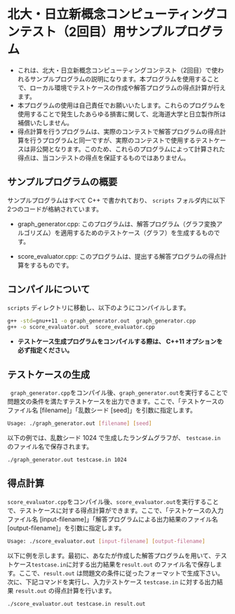 # 北大・日立新概念コンピューティングコンテスト（2回目）用サンプルプログラム

* これは、北大・日立新概念コンピューティングコンテスト（2回目）で使われるサンプルプログラムの説明になります。本プログラムを使用することで、ローカル環境でテストケースの作成や解答プログラムの得点計算が行えます。
* 本プログラムの使用は自己責任でお願いいたします。これらのプログラムを使用することで発生したあらゆる損害に関して、北海道大学と日立製作所は補償いたしません。
* 得点計算を行うプログラムは、実際のコンテストで解答プログラムの得点計算を行うプログラムと同一ですが、実際のコンテストで使用するテストケースは非公開となります。このため、これらのプログラムによって計算された得点は、当コンテストの得点を保証するものではありません。

## サンプルプログラムの概要

サンプルプログラムはすべて C++ で書かれており、 `scripts` フォルダ内に以下2つのコードが格納されています。

* graph_generator.cpp: このプログラムは、解答プログラム（グラフ変換アルゴリズム）を適用するためのテストケース（グラフ）を生成するものです。

* score_evaluator.cpp: このプログラムは、提出する解答プログラムの得点計算をするものです。


## コンパイルについて

`scripts` ディレクトリに移動し、以下のようにコンパイルします。

``` bash
g++ -std=gnu++11 -o graph_generator.out  graph_generator.cpp
g++ -o score_evaluator.out  score_evaluator.cpp
```

* **テストケース生成プログラムをコンパイルする際は、 C++11 オプションを必ず指定ください。**

## テストケースの生成

` graph_generator.cpp`をコンパイル後、`graph_generator.out`を実行することで問題文の条件を満たすテストケースを出力できます。ここで、「テストケースのファイル名 [filename]」「乱数シード [seed]」を引数に指定します。

``` bash
Usage: ./graph_generator.out [filename] [seed]
```

以下の例では、乱数シード 1024 で生成したランダムグラフが、 `testcase.in` のファイル名で保存されます。

``` bash
./graph_generator.out testcase.in 1024
```

## 得点計算

`score_evaluator.cpp`をコンパイル後、`score_evaluator.out`を実行することで、テストケースに対する得点計算ができます。ここで、「テストケースの入力ファイル名 [input-filename]」「解答プログラムによる出力結果のファイル名 [output-filename]」を引数に指定します。

``` bash
Usage: ./score_evaluator.out [input-filename] [output-filename]
```

以下に例を示します。最初に、あなたが作成した解答プログラムを用いて、テストケース`testcase.in`に対する出力結果を`result.out` のファイル名で保存します。ここで、`result.out` は問題文の条件に従ったフォーマットで生成下さい。次に、下記コマンドを実行し、入力テストケース `testcase.in` に対する出力結果 `result.out` の得点計算を行います。

``` bash
./score_evaluator.out testcase.in result.out
```
